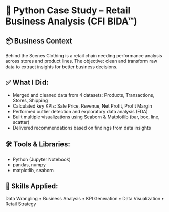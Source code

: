 # 🧵 Python Case Study – Retail Business Analysis (CFI BIDA™)

## 📦 Business Context
Behind the Scenes Clothing is a retail chain needing performance analysis across stores and product lines. The objective: clean and transform raw data to extract insights for better business decisions.

## ✅ What I Did:
- Merged and cleaned data from 4 datasets: Products, Transactions, Stores, Shipping
- Calculated key KPIs: Sale Price, Revenue, Net Profit, Profit Margin
- Performed outlier detection and exploratory data analysis (EDA)
- Built multiple visualizations using Seaborn & Matplotlib (bar, box, line, scatter)
- Delivered recommendations based on findings from data insights

## 🛠️ Tools & Libraries:
- Python (Jupyter Notebook)
- pandas, numpy
- matplotlib, seaborn

## 🎯 Skills Applied:
Data Wrangling • Business Analysis • KPI Generation • Data Visualization • Retail Strategy

